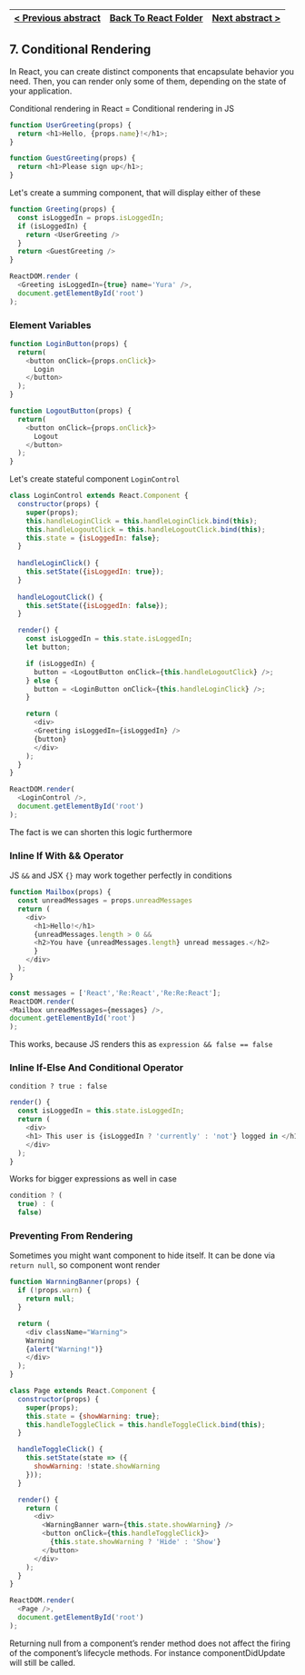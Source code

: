 
[< Previous abstract](React__6.md) | [Back To React Folder](https://github.com/Betra/Course-Abstract/tree/master/React) | [Next abstract >](React__8.md)
----------------------- | ----------------------------|-----------------------------

## 7. Conditional Rendering

  In React, you can create distinct components that encapsulate behavior you need. Then, you can render only some of them, depending on the state of your application.

Conditional rendering in React = Conditional rendering in JS

```js
function UserGreeting(props) {
  return <h1>Hello, {props.name}!</h1>;
}

function GuestGreeting(props) {
  return <h1>Please sign up</h1>;
}
```

Let's create a summing component, that will display either of these

```js
function Greeting(props) {
  const isLoggedIn = props.isLoggedIn;
  if (isLoggedIn) {
    return <UserGreeting />
  }
  return <GuestGreeting />
}

ReactDOM.render (
  <Greeting isLoggedIn={true} name='Yura' />,
  document.getElementById('root')
);
```

### Element Variables

```js
function LoginButton(props) {
  return(
    <button onClick={props.onClick}>
      Login
    </button>
  );
}

function LogoutButton(props) {
  return(
    <button onClick={props.onClick}>
      Logout
    </button>
  );
}
```

Let's create stateful component `LoginControl`

```js
class LoginControl extends React.Component {
  constructor(props) {
    super(props);
    this.handleLoginClick = this.handleLoginClick.bind(this);
    this.handleLogoutClick = this.handleLogoutClick.bind(this);
    this.state = {isLoggedIn: false};
  }
  
  handleLoginClick() {
    this.setState({isLoggedIn: true});
  }
  
  handleLogoutClick() {
    this.setState({isLoggedIn: false});
  }

  render() {
    const isLoggedIn = this.state.isLoggedIn;
    let button;

    if (isLoggedIn) {
      button = <LogoutButton onClick={this.handleLogoutClick} />;
    } else {
      button = <LoginButton onClick={this.handleLoginClick} />;
    }

    return (
      <div>
      <Greeting isLoggedIn={isLoggedIn} />
      {button}
      </div>
    );
  }
}

ReactDOM.render(
  <LoginControl />,
  document.getElementById('root')
);
```

The fact is we can shorten this logic furthermore

### Inline If With && Operator

JS `&&` and JSX `{}` may work together perfectly in conditions

```js
function Mailbox(props) {
  const unreadMessages = props.unreadMessages
  return (
    <div>
      <h1>Hello!</h1>
      {unreadMessages.length > 0 && 
      <h2>You have {unreadMessages.length} unread messages.</h2>
      }
    </div>
  );
}

const messages = ['React','Re:React','Re:Re:React'];
ReactDOM.render(
<Mailbox unreadMessages={messages} />,
document.getElementById('root')
);

```

This works, because JS renders this as `expression && false == false`

### Inline If-Else And Conditional Operator

  `condition ? true : false`

```js
render() {
  const isLoggedIn = this.state.isLoggedIn;
  return (
    <div>
    <h1> This user is {isLoggedIn ? 'currently' : 'not'} logged in </h1>;
    </div>
  );
}
```

Works for bigger expressions as well in case

```js
condition ? (
  true) : (
  false)
```

### Preventing From Rendering

Sometimes you might want component to hide itself. It can be done via `return null`, so component wont render

```js
function WarnningBanner(props) {
  if (!props.warn) {
    return null;
  }

  return (
    <div className="Warning">
    Warning
    {alert("Warning!")}
    </div>
  );
}

class Page extends React.Component {
  constructor(props) {
    super(props);
    this.state = {showWarning: true};
    this.handleToggleClick = this.handleToggleClick.bind(this);
  }

  handleToggleClick() {
    this.setState(state => ({
      showWarning: !state.showWarning
    }));
  }

  render() {
    return (
      <div>
        <WarningBanner warn={this.state.showWarning} />
        <button onClick={this.handleToggleClick}>
          {this.state.showWarning ? 'Hide' : 'Show'}
        </button>
      </div>
    );
  }
}

ReactDOM.render(
  <Page />,
  document.getElementById('root')
);
```

  Returning null from a component’s render method does not affect the firing of the component’s lifecycle methods. For instance componentDidUpdate will still be called.
